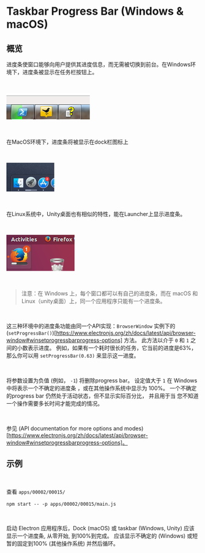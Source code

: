 # Taskbar Progress Bar (Windows & macOS)

## 概览

进度条使窗口能够向用户提供其进度信息，而无需被切换到前台。在Windows环境下，进度条被显示在任务栏按钮上。

<br>

![image](./1-1.png)

<br>

在MacOS环境下，进度条将被显示在dock栏图标上

<br>

![image](./1-2.png)

<br>

在Linux系统中，Unity桌面也有相似的特性，能在Launcher上显示进度条。

<br>

![image](./1-3.png)

<br>

> 注意：在 Windows 上，每个窗口都可以有自己的进度条，而在 macOS 和 Linux（unity桌面）上，同一个应用程序只能有一个进度条。

<br>

这三种环境中的进度条功能由同一个API实现：`BrowserWindow` 实例下的 (`setProgressBar()`)[https://www.electronjs.org/zh/docs/latest/api/browser-window#winsetprogressbarprogress-options] 方法。 此方法以介于 `0` 和 `1` 之间的小数表示进度。 例如，如果有一个耗时很长的任务，它当前的进度是63%，那么你可以用 `setProgressBar(0.63)` 来显示这一进度。

<br>

将参数设置为负值 (例如， `-1`) 将删除progress bar。 设定值大于 `1` 在 Windows 中将表示一个不确定的进度条 ，或在其他操作系统中显示为 100%。 一个不确定的progress bar 仍然处于活动状态，但不显示实际百分比， 并且用于当 您不知道一个操作需要多长时间才能完成的情况。

<br>

参见 (API documentation for more options and modes)[https://www.electronjs.org/zh/docs/latest/api/browser-window#winsetprogressbarprogress-options]。

## 示例

<br>

查看 `apps/00002/00015/`

```
npm start -- -p apps/00002/00015/main.js
```

<br>

启动 Electron 应用程序后，Dock (macOS) 或 taskbar (Windows, Unity) 应该显示一个进度条, 从零开始, 到100%到完成。 应该显示不确定的 (Windows) 或短暂的固定到100% (其他操作系统) 并然后循环。